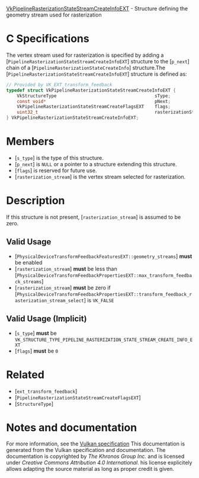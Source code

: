 [VkPipelineRasterizationStateStreamCreateInfoEXT](https://www.khronos.org/registry/vulkan/specs/1.3-extensions/man/html/VkPipelineRasterizationStateStreamCreateInfoEXT.html) - Structure defining the geometry stream used for rasterization

# C Specifications
The vertex stream used for rasterization is specified by adding a
[`PipelineRasterizationStateStreamCreateInfoEXT`] structure to the
[`p_next`] chain of a [`PipelineRasterizationStateCreateInfo`]
structure.The [`PipelineRasterizationStateStreamCreateInfoEXT`] structure is
defined as:
```c
// Provided by VK_EXT_transform_feedback
typedef struct VkPipelineRasterizationStateStreamCreateInfoEXT {
    VkStructureType                                     sType;
    const void*                                         pNext;
    VkPipelineRasterizationStateStreamCreateFlagsEXT    flags;
    uint32_t                                            rasterizationStream;
} VkPipelineRasterizationStateStreamCreateInfoEXT;
```

# Members
- [`s_type`] is the type of this structure.
- [`p_next`] is `NULL` or a pointer to a structure extending this structure.
- [`flags`] is reserved for future use.
- [`rasterization_stream`] is the vertex stream selected for rasterization.

# Description
If this structure is not present, [`rasterization_stream`] is assumed to be
zero.
## Valid Usage
-  [`PhysicalDeviceTransformFeedbackFeaturesEXT::geometry_streams`] **must**  be enabled
-  [`rasterization_stream`] **must**  be less than [`PhysicalDeviceTransformFeedbackPropertiesEXT::max_transform_feedback_streams`]
-  [`rasterization_stream`] **must**  be zero if [`PhysicalDeviceTransformFeedbackPropertiesEXT::transform_feedback_rasterization_stream_select`] is `VK_FALSE`

## Valid Usage (Implicit)
-  [`s_type`] **must**  be `VK_STRUCTURE_TYPE_PIPELINE_RASTERIZATION_STATE_STREAM_CREATE_INFO_EXT`
-  [`flags`] **must**  be `0`

# Related
- [`ext_transform_feedback`]
- [`PipelineRasterizationStateStreamCreateFlagsEXT`]
- [`StructureType`]

# Notes and documentation
For more information, see the [Vulkan specification](https://www.khronos.org/registry/vulkan/specs/1.3-extensions/html/vkspec.html)
This documentation is generated from the Vulkan specification and documentation.
The documentation is copyrighted by *The Khronos Group Inc.* and is licensed under *Creative Commons Attribution 4.0 International*.
his license explicitely allows adapting the source material as long as proper credit is given.
        